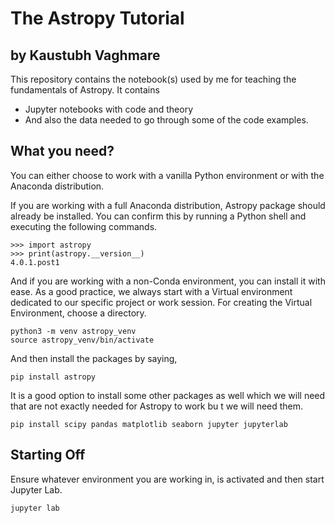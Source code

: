 # The Astropy Tutorial
## by Kaustubh Vaghmare

This repository contains the notebook(s) used by me for teaching the fundamentals of Astropy. It contains

- Jupyter notebooks with code and theory
- And also the data needed to go through some of the code examples.

## What you need?

You can either choose to work with a vanilla Python environment or with the Anaconda distribution.

If you are working with a full Anaconda distribution, Astropy package should already be installed. You can confirm this by running a Python shell and executing the following commands.

    >>> import astropy
    >>> print(astropy.__version__)
    4.0.1.post1

And if you are working with a non-Conda environment, you can install it with ease. As a good practice, we always start with a Virtual environment dedicated to our specific project or work session. For creating the Virtual Environment, choose a directory.

    python3 -m venv astropy_venv
    source astropy_venv/bin/activate

And then install the packages by saying,

    pip install astropy

It is a good option to install some other packages as well which we will need that are not exactly needed for Astropy to work bu t we will need them.

    pip install scipy pandas matplotlib seaborn jupyter jupyterlab

## Starting Off

Ensure whatever environment you are working in, is activated and then start Jupyter Lab.

    jupyter lab
